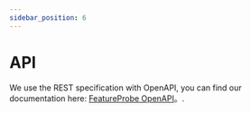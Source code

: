 ```yaml
---
sidebar_position: 6
---
```


# API

We use the REST specification with OpenAPI, you can find our documentation here: [FeatureProbe OpenAPI](https://featureprobe.io/api-docs)。.


